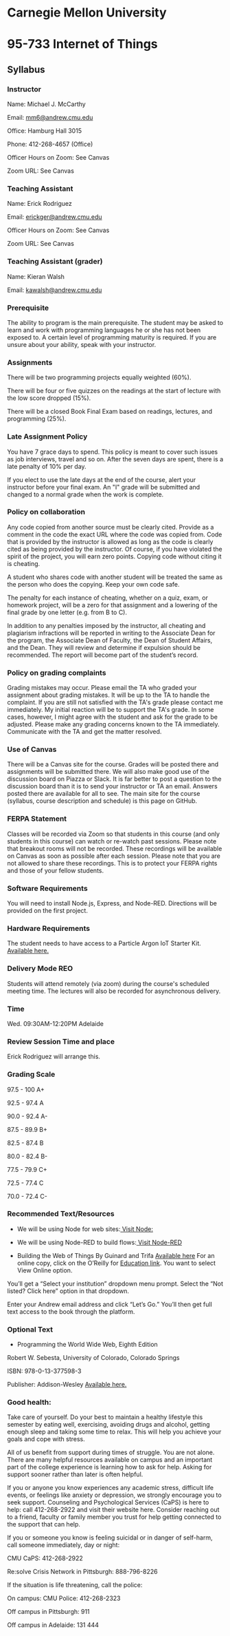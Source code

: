 # Carnegie Mellon University

# 95-733 Internet of Things

## Syllabus

### Instructor

Name: Michael J. McCarthy

Email: mm6@andrew.cmu.edu

Office: Hamburg Hall 3015

Phone: 412-268-4657 (Office)

Officer Hours on Zoom: See Canvas

Zoom URL: See Canvas

### Teaching Assistant

Name: Erick Rodriguez

Email: erickger@andrew.cmu.edu

Officer Hours on Zoom: See Canvas

Zoom URL: See Canvas

### Teaching Assistant (grader)

Name: Kieran Walsh

Email: kawalsh@andrew.cmu.edu

### Prerequisite

The ability to program is the main prerequisite.  The student may be asked to learn and work
with programming languages he or she has not been exposed to. A certain level
of programming maturity is required. If you are unsure about your
ability, speak with your instructor.

### Assignments

There will be two programming projects equally weighted (60%).

There will be four or five quizzes on the readings at the start of lecture with the low score dropped (15%).

There will be a closed Book Final Exam based on readings, lectures, and programming (25%).

### Late Assignment Policy

You have 7 grace days to spend. This policy is meant to cover such issues as job
interviews, travel and so on. After the seven days are spent, there is a late penalty of 10% per day.

If you elect to use the late days at the end of the course, alert your instructor before your final exam. An "I" grade will be submitted and changed to a normal grade when the work is complete.

### Policy on collaboration

Any code copied from another source must be clearly cited. Provide as a comment in the code the exact URL where the code was copied from. Code that is provided by the instructor is allowed as long as the code is clearly cited as being provided by the instructor. Of course, if you have violated the spirit of the project, you will earn zero points. Copying code without citing it is cheating.

A student who shares code with another student will be treated the same as the person who does the copying. Keep your own code safe.

The penalty for each instance of cheating, whether on a quiz, exam, or homework project, will be a zero for that assignment and a lowering of the final grade by one letter (e.g. from B to C).

In addition to any penalties imposed by the instructor, all cheating and plagiarism infractions will be reported in writing to the Associate Dean for the program, the Associate Dean of Faculty, the Dean of Student Affairs, and the Dean. They will review and determine if expulsion should be recommended. The report will become part of the student’s record.

### Policy on grading complaints

Grading mistakes may occur. Please email the TA who graded your assignment about grading mistakes. It will be up to the TA to handle the complaint. If you are still not satisfied with the TA's grade please contact me immediately. My initial reaction will be to support the TA's grade. In some cases, however, I might agree with the student and ask for the grade to be adjusted. Please make any grading concerns known to the TA immediately. Communicate with the TA and get the matter resolved.

### Use of Canvas


There will be a Canvas site for the course. Grades will be posted there and assignments will be submitted there. We will also make good use of the discussion board on Piazza or Slack. It is far better to post a question to the discussion board than it is to send your instructor or TA an email. Answers posted there are available for all to see. The main site for the course (syllabus, course description and schedule) is this page on GitHub.

### FERPA Statement

Classes will be recorded via Zoom so that students in this course (and only students in this course) can watch or re-watch past  sessions. Please note that breakout rooms will not be recorded. These recordings will be available on Canvas as soon as possible after each session. Please note that you are not allowed to share these recordings. This is to protect your FERPA rights and those of your fellow students.


### Software Requirements

You will need to install Node.js, Express, and Node-RED. Directions will be provided on the first project.

<!---
[Installation instructions are available here.](http://www.andrew.cmu.edu/user/mm6/95-733/IntelliJ_Installs.pdf)

-->

### Hardware Requirements

The student needs to have access to a Particle Argon IoT Starter Kit. [Available here.](https://store.particle.io/collections/dev-kits/products/argon-kit)

### Delivery Mode REO

Students will attend remotely (via zoom) during the course's scheduled meeting time. The lectures will also be recorded for asynchronous delivery.


### Time

Wed.	09:30AM-12:20PM	Adelaide


### Review Session Time and place

Erick Rodriguez will arrange this.

### Grading Scale

97.5 - 100 A+

92.5 - 97.4 A

90.0 - 92.4 A-

87.5 - 89.9 B+

82.5 - 87.4 B

80.0 - 82.4 B-

77.5 - 79.9 C+

72.5 - 77.4 C

70.0 - 72.4 C-

### Recommended Text/Resources

+ We will be using Node for web sites:[ Visit Node:](https://nodejs.org/en/about/)

+ We will be using Node-RED to build flows:[ Visit Node-RED]( https://nodered.org/)

+ Building the Web of Things By Guinard and Trifa [Available here](https://webofthings.org/) For an online copy, click on the O’Reilly for [Education link](https://cmu.primo.exlibrisgroup.com/discovery/fulldisplay?context=PC&vid=01CMU_INST:01CMU&search_scope=MyInst_and_CI&tab=Everything&docid=cdi_safari_books_9781617292682). You want to select View Online option.

You’ll get a “Select your institution” dropdown menu prompt. Select
the “Not listed? Click here” option in that dropdown.

Enter your Andrew email address and click “Let’s Go.” You’ll
then get full text access to the book through the platform.


### Optional Text

+ Programming the World Wide Web, Eighth Edition

Robert W. Sebesta, University of Colorado, Colorado Springs

ISBN: 978-0-13-377598-3

Publisher: Addison-Wesley
[Available here.](https://www.amazon.com/Programming-World-Wide-Robert-Sebesta/dp/0201704846)

### Good health:

Take care of yourself.  Do your best to maintain a healthy lifestyle this semester by eating well, exercising, avoiding drugs and alcohol, getting enough sleep and taking some time to relax. This will help you achieve your goals and cope with stress.

All of us benefit from support during times of struggle. You are not alone. There are many helpful resources available on campus and an important part of the college experience is learning how to ask for help. Asking for support sooner rather than later is often helpful.

If you or anyone you know experiences any academic stress, difficult life events, or feelings like anxiety or depression, we strongly encourage you to seek support. Counseling and Psychological Services (CaPS) is here to help: call 412-268-2922 and visit their website here. Consider reaching out to a friend, faculty or family member you trust for help getting connected to the support that can help.

If you or someone you know is feeling suicidal or in danger of self-harm, call someone immediately, day or night:

CMU CaPS: 412-268-2922

Re:solve Crisis Network in Pittsburgh: 888-796-8226

If the situation is life threatening, call the police:

On campus: CMU Police: 412-268-2323

Off campus in Pittsburgh: 911

Off campus in Adelaide: 131 444
